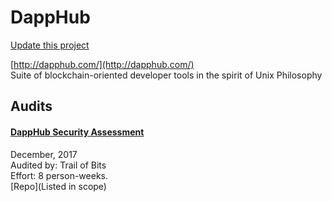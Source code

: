 
# DappHub

[Update this project](https://github.com/ConsenSys/blockchainSecurityDB/edit/master/projects/dapphub.json)
  
[http://dapphub.com/](http://dapphub.com/)<br>
Suite of blockchain-oriented developer tools in the spirit of Unix Philosophy


## Audits



#### [DappHub Security Assessment](https://github.com/trailofbits/publications/blob/master/reviews/dapphub.pdf)

December, 2017<br>
Audited by: Trail of Bits<br>Effort: 8 person-weeks.<br>
[Repo](Listed in scope)<br>
      

  



